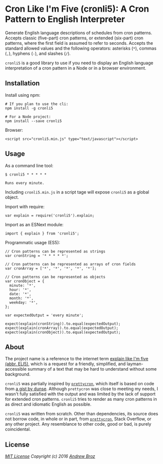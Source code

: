 # Cron Like I'm Five (cronli5): A Cron Pattern to English Interpreter

Generate English language descriptions of schedules from cron patterns.
Accepts classic (five-part) cron patterns, or extended (six-part) cron
patterns, where the first field is assumed to refer to seconds. Accepts the
standard allowed values and the following operators: asterisks (`*`), commas
(`,`), hyphens (`-`), and slashes (`/`).

`cronli5` is a good library to use if you need to display an English language
interpretation of a cron pattern in a Node or in a browser environment.

## Installation

Install using npm:
```
# If you plan to use the cli:
npm install -g cronli5

# For a Node project:
npm install --save cronli5
```

Browser:
```
<script src="cronli5.min.js" type="text/javascript"></script>
```

## Usage

As a command line tool:
```
$ cronli5 * * * * *

Runs every minute.
```

Including `cronli5.min.js` in a script tage will expose `cronli5` as a global
object.

Import with require:
```
var explain = require('cronli5').explain;
```

Import as an ESNext module:
```
import { explain } from 'cronli5';
```

Programmatic usage (ES5):
```
// Cron patterns can be represented as strings
var cronString = '* * * * *';

// Cron patterns can be represented as arrays of cron fields
var cronArray = ['*', '*', '*', '*', '*'];

// Cron patterns can be represented as objects
var cronObject = {
  minute: '*',
  hour: '*',
  date: '*',
  month: '*',
  weekday: '*',
};

var expectedOutput = 'every minute';

expect(explain(cronString)).to.equal(expectedOutput);
expect(explain(cronArray)).to.equal(expectedOutput);
expect(explain(cronObject)).to.equal(expectedOutput);
```

## About

The project name is a reference to the internet term [explain like I'm five
(abbr. ELI5)][eli5], which is a request for a friendly, simplified, and
layman-accessible summary of a text that may be hard to understand without
some background.

`cronli5` was partially inspired by [`prettycron`][prettycron], which itself
is based on code from [a gist by dunse][dunse]. Although `prettycron` was
close to meeting my needs, I wasn't fully satisfied with the output and was
limited by the lack of support for extended cron patterns. `cronli5` tries to
render as many cron patterns in as direct and idiomatic English as possible.

`cronli5` was written from scratch. Other than dependencies, its source does
not borrow code, in whole or in part, from [`prettycron`][prettycron], Stack
Overflow, or any other project. Any resemblance to other code, good or bad, is
purely coincidental.

## License

*[MIT License][license]*
_Copyright (c) 2016 [Andrew Broz][abroz]_

[abroz]: https://github.com/abroz
[dunse]: https://gist.github.com/dunse/3714957
[eli5]: https://www.reddit.com/r/explainlikeimfive/
[license]: ./LICENSE.md
[prettycron]: https://github.com/azza-bazoo/prettycron
